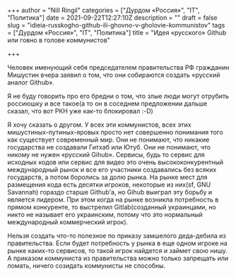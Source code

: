 +++
author = "Nill Ringil"
categories = ["Дурдом «Россия»", "IT", "Политика"]
date = 2021-09-22T12:27:10Z
description = ""
draft = false
slug = "idieia-russkogho-github-ili-ghovno-v-gholovie-kommunistov"
tags = ["Дурдом «Россия»", "IT", "Политика"]
title = "Идея «русского» Github или говно в голове коммунистов"

+++


Человек именующий себя председателем правительства РФ гражданин Мишустин вчера заявил о том, что они собираются создать «русский аналог Github».

Я не буду говорить про его бредни о том, что злые люди могут отрубить россиюшку и все такое(а то он в соседнем предложении дальше сказал, что вот РКН уже как-то блокировал :-D)

Я хочу сказать о другом. У всех эти коммунистов, всех этих мишустиных-путиных-яровых просто нет совершенно понимания того как существует современный мир. Они не понимают, что никакие государства не создавали Гитхаб или Ютуб. Они не понимают, что никому не нужен «русский Gihub». Сервисы, будь то сервис для исходных кодов или сервис для видео это очень высококонкурентный международный рынок и все его участники создавались без всяких государств, а потом боролись за долю рынка. На рынке мест для размещения кода есть десятки игроков, некоторые из них(sf, GNU Savannah) гораздо старше Github'а, но Gihub выиграл эту борьбу и является лидером. При этом когда на рынке возникла потребность в прямом конкуренте, то выстрелил Gitlab(созданный украинцами, но никто не называет его украинским, потому что это нормальный международный коммерческий игрок).

Нельзя создать что-то полезное по приказу замшелого деда-дебила из правительства. Если будет потребность у рынка в еще одном игроке на рынке каких-то сервисов, то такой игрок найдется и займет свою нишу. А приказом коммуниста из правительства можно только запрещать или ломать, ничего созидать коммунисты не способны.

